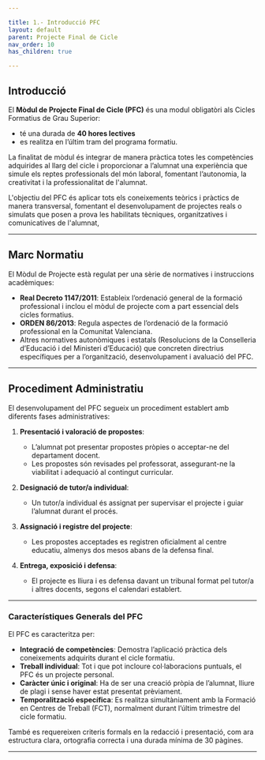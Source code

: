 ```yaml
---

title: 1.- Introducció PFC
layout: default
parent: Projecte Final de Cicle
nav_order: 10
has_children: true

---
```


## Introducció 

El **Mòdul de Projecte Final de Cicle (PFC)** és una modul obligatòri als Cicles Formatius de Grau Superior:

- té una durada de **40 hores lectives**
- es realitza en l’últim tram del programa formatiu. 

La finalitat de mòdul és integrar de manera pràctica totes les competències adquirides al llarg del cicle i proporcionar a l’alumnat una experiència que simule els reptes professionals del món laboral, fomentant l’autonomia, la creativitat i la professionalitat de l'alumnat. 



L'objectiu del PFC és aplicar tots els coneixements teòrics i pràctics de manera transversal, fomentant el desenvolupament de projectes reals o simulats que posen a prova les habilitats tècniques, organitzatives i comunicatives de l'alumnat, 

---

## Marc Normatiu

El Mòdul de Projecte està regulat per una sèrie de normatives i instruccions acadèmiques:

- **Real Decreto 1147/2011**: Estableix l’ordenació general de la formació professional i inclou el mòdul de projecte com a part essencial dels cicles formatius.
- **ORDEN 86/2013**: Regula aspectes de l’ordenació de la formació professional en la Comunitat Valenciana.
- Altres normatives autonòmiques i estatals (Resolucions de la Conselleria d’Educació i del Ministeri d’Educació) que concreten directrius específiques per a l’organització, desenvolupament i avaluació del PFC.

---

## Procediment Administratiu

El desenvolupament del PFC segueix un procediment establert amb diferents fases administratives:

1. **Presentació i valoració de propostes**:
   - L’alumnat pot presentar propostes pròpies o acceptar-ne del departament docent.
   - Les propostes són revisades pel professorat, assegurant-ne la viabilitat i adequació al contingut curricular.

2. **Designació de tutor/a individual**:
   - Un tutor/a individual és assignat per supervisar el projecte i guiar l’alumnat durant el procés.

3. **Assignació i registre del projecte**:
   - Les propostes acceptades es registren oficialment al centre educatiu, almenys dos mesos abans de la defensa final.

4. **Entrega, exposició i defensa**:
   - El projecte es lliura i es defensa davant un tribunal format pel tutor/a i altres docents, segons el calendari establert.


---

### Característiques Generals del PFC

El PFC es caracteritza per:

- **Integració de competències**: Demostra l’aplicació pràctica dels coneixements adquirits durant el cicle formatiu.
- **Treball individual**: Tot i que pot incloure col·laboracions puntuals, el PFC és un projecte personal.
- **Caràcter únic i original**: Ha de ser una creació pròpia de l’alumnat, lliure de plagi i sense haver estat presentat prèviament.
- **Temporalització específica**: Es realitza simultàniament amb la Formació en Centres de Treball (FCT), normalment durant l’últim trimestre del cicle formatiu.

També es requereixen criteris formals en la redacció i presentació, com ara estructura clara, ortografia correcta i una durada mínima de 30 pàgines.

---


